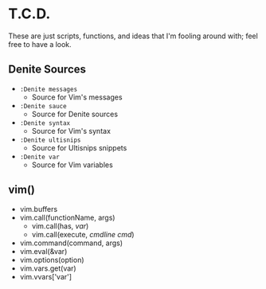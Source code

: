 # T.C.D. #

These are just scripts, functions, and ideas that I'm fooling around with; feel free to have a look.

## Denite Sources ##
  - `:Denite messages`
    - Source for Vim's messages
  - `:Denite sauce`
    - Source for Denite sources
  - `:Denite syntax`
    - Source for Vim's syntax
  - `:Denite ultisnips`
    - Source for Ultisnips snippets
  - `:Denite var`
    - Source for Vim variables


## vim() ##
  - vim.buffers
  - vim.call(functionName, args)
    - vim.call(has, *var*)
    - vim.call(execute, *cmdline cmd*)
  - vim.command(command, args)
  - vim.eval(&var)
  - vim.options(option)
  - vim.vars.get(var)
  - vim.vvars['var']

